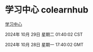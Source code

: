# 学习中心 colearnhub
[学习中心](http://219.139.197.74:56308/colearnhub/)

2024年 10月 29日 星期二 01:40:02 CST

2024年 10月 28日 星期一 17:40:02 GMT
